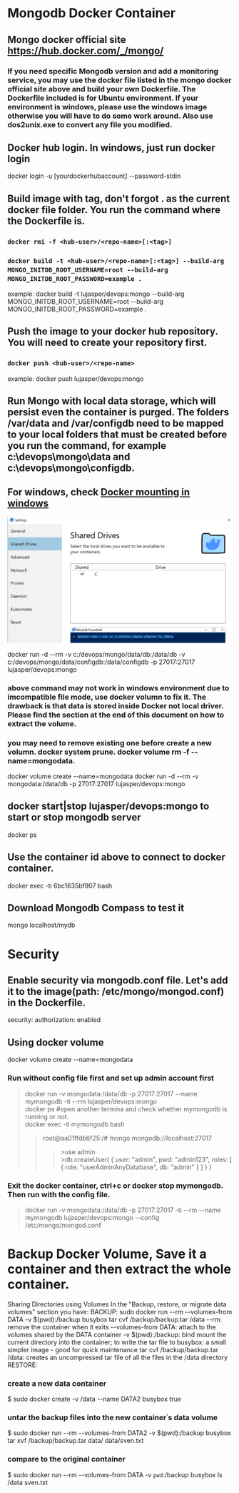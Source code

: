 
# Mongodb Docker Container
## Mongo docker official site https://hub.docker.com/_/mongo/
### If you need specific Mongodb version and add a monitoring service, you may use the docker file listed in the mongo docker official site above and build your own Dockerfile. The Dockerfile included is for Ubuntu environment. If your environment is windows, please use the windows image otherwise you will have to do some work around. Also use dos2unix.exe to convert any file you modified.

## Docker hub login. In windows, just run docker login
docker login -u [yourdockerhubaccount] --password-stdin
## Build image with tag, don't forgot . as the current docker file folder. You run the command where the Dockerfile is.
### `docker rmi -f <hub-user>/<repo-name>[:<tag>]`
### `docker build -t <hub-user>/<repo-name>[:<tag>] --build-arg MONGO_INITDB_ROOT_USERNAME=root --build-arg MONGO_INITDB_ROOT_PASSWORD=example .`
example: docker build -t lujasper/devops:mongo --build-arg MONGO_INITDB_ROOT_USERNAME=root --build-arg MONGO_INITDB_ROOT_PASSWORD=example .  
## Push the image to your docker hub repository. You will need to create your repository first. 
### `docker push <hub-user>/<repo-name>`
example: docker push lujasper/devops:mongo  

## Run Mongo with local data storage, which will persist even the container is purged. The folders /var/data and /var/configdb need to be mapped to your local folders that must be created before you run the command, for example c:\devops\mongo\data and c:\devops\mongo\configdb.
## For windows, check [Docker mounting in windows](https://rominirani.com/docker-on-windows-mounting-host-directories-d96f3f056a2c)
![Alt text](./images/dockersettings.jpg?raw=true "Docker Settings")

docker run -d --rm -v c:/devops/mongo/data/db:/data/db -v c:/devops/mongo/data/configdb:/data/configdb -p 27017:27017  lujasper/devops:mongo 
### above command may not work in windows environment due to imcompatible file mode, use docker volumn to fix it. The drawback is that data is stored inside Docker not local driver. Please find the section at the end of this document on how to extract the volume.
### you may need to remove existing one before create a new volumn. docker system prune. docker volume rm -f --name=mongodata. 
docker volume create --name=mongodata
docker run -d --rm -v mongodata:/data/db -p 27017:27017  lujasper/devops:mongo 
## docker start|stop lujasper/devops:mongo to start or stop mongodb server

docker ps
## Use the container id above to connect to docker container.
docker exec -ti 6bc1635bf907 bash

## Download Mongodb Compass to test it
mongo localhost/mydb

# Security
## Enable security via mongodb.conf file. Let's add it to the image(path: /etc/mongo/mongod.conf) in the Dockerfile. 
security:
   authorization: enabled
## Using docker volume
docker volume create --name=mongodata
### Run without config file first and set up admin account first
> docker run -v mongodata:/data/db -p 27017:27017 --name mymongodb  -ti --rm lujasper/devops:mongo   
> docker ps #open another termina and check whether mymongodb is running or not.   
> docker exec -ti mymongodb bash   
>>  root@aa01ffdb6f25:/# mongo mongodb://localhost:27017   
>>>   \>use admin   
      \>db.createUser(
      {
        user: "admin",
        pwd: "admin123",
        roles: [ { role: "userAdminAnyDatabase", db: "admin" } ]
      }
    )

### Exit the docker container, ctrl+c or docker stop mymongodb. Then run with the config file.
> docker run -v mongodata:/data/db -p 27017:27017 -ti --rm --name mymongodb lujasper/devops:mongo --config /etc/mongo/mongod.conf 




# Backup Docker Volume, Save it a container and then extract the whole container.
Sharing Directories using Volumes
In the "Backup, restore, or migrate data volumes" section you have:
BACKUP:
sudo docker run --rm --volumes-from DATA -v $(pwd):/backup busybox tar cvf /backup/backup.tar /data
--rm: remove the container when it exits
--volumes-from DATA: attach to the volumes shared by the DATA container
-v $(pwd):/backup: bind mount the current directory into the container; to write the tar file to
busybox: a small simpler image - good for quick maintenance
tar cvf /backup/backup.tar /data: creates an uncompressed tar file of all the files in the /data directory
RESTORE:

### create a new data container
$ sudo docker create -v /data --name DATA2 busybox true
### untar the backup files into the new container᾿s data volume
$ sudo docker run --rm --volumes-from DATA2 -v $(pwd):/backup busybox tar xvf /backup/backup.tar
data/
data/sven.txt
### compare to the original container
$ sudo docker run --rm --volumes-from DATA -v `pwd`:/backup busybox ls /data
sven.txt